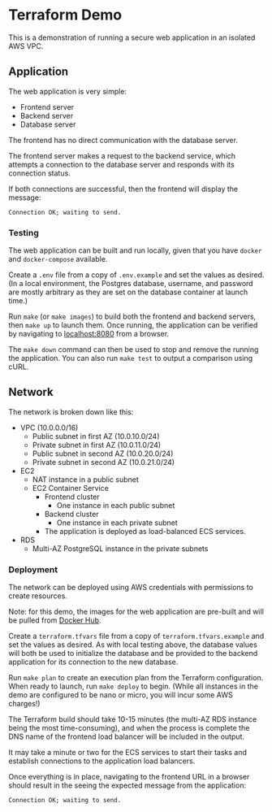 # Terraform Demo
This is a demonstration of running a secure web application in an isolated AWS VPC.

## Application
The web application is very simple:
 * Frontend server
 * Backend server
 * Database server

The frontend has no direct communication with the database server.

The frontend server makes a request to the backend service, which attempts a
connection to the database server and responds with its connection status.

If both connections are successful, then the frontend will display the message:
```
Connection OK; waiting to send.
```

### Testing
The web application can be built and run locally, given that you have `docker`
and `docker-compose` available.

Create a `.env` file from a copy of `.env.example` and set the values as
desired. (In a local environment, the Postgres database, username, and password
are mostly arbitrary as they are set on the database container at launch time.)

Run `make` (or `make images`) to build both the frontend and backend servers,
then `make up` to launch them. Once running, the application can be verified by
navigating to [localhost:8080](http://localhost:8080) from a browser.

The `make down` command can then be used to stop and remove the running the
application. You can also run `make test` to output a comparison using cURL.


## Network
The network is broken down like this:
* VPC (10.0.0.0/16)
  * Public subnet in first AZ (10.0.10.0/24)
  * Private subnet in first AZ (10.0.11.0/24)
  * Public subnet in second AZ (10.0.20.0/24)
  * Private subnet in second AZ (10.0.21.0/24)
* EC2
  * NAT instance in a public subnet
  * EC2 Container Service
    * Frontend cluster
      * One instance in each public subnet
    * Backend cluster
      * One instance in each private subnet
    * The application is deployed as load-balanced ECS services.
* RDS
  * Multi-AZ PostgreSQL instance in the private subnets

### Deployment
The network can be deployed using AWS credentials with permissions to create
resources.

Note: for this demo, the images for the web application are pre-built and will
be pulled from [Docker Hub](https://hub.docker.com/u/rypcarr).

Create a `terraform.tfvars` file from a copy of `terraform.tfvars.example` and
set the values as desired. As with local testing above, the database values
will both be used to initialize the database and be provided to the backend
application for its connection to the new database.

Run `make plan` to create an execution plan from the Terraform configuration.
When ready to launch, run `make deploy` to begin. (While all instances in the
demo are configured to be nano or micro, you will incur some AWS charges!)

The Terraform build should take 10-15 minutes (the multi-AZ RDS instance being
the most time-consuming), and when the process is complete the DNS name of the
frontend load balancer will be included in the output.

It may take a minute or two for the ECS services to start their tasks and
establish connections to the application load balancers. 

Once everything is in place, navigating to the frontend URL in a browser should
result in the seeing the expected message from the application:
```
Connection OK; waiting to send.
```
